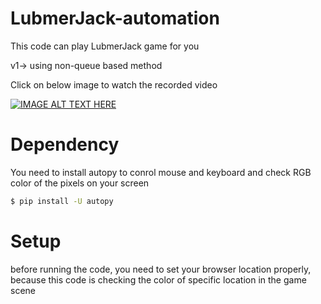 # LubmerJack-automation

This code can play LubmerJack game for you

v1-> using non-queue based method



Click on below image to watch the recorded video

[![IMAGE ALT TEXT HERE](https://img.youtube.com/vi/A9mZVdYDYr8/0.jpg)](https://www.youtube.com/watch?v=A9mZVdYDYr8&feature=youtu.be)


# Dependency
You need to install autopy to conrol mouse and keyboard and check RGB color of the pixels on your screen
```sh
$ pip install -U autopy
```

# Setup
before running the code, you need to set your browser location properly, because this code is checking the color of specific location in the game scene
